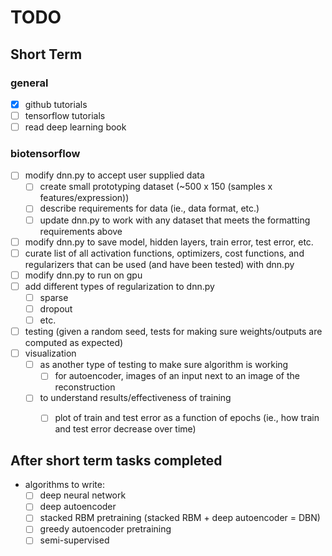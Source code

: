 # TODO
## Short Term

### general
- [x] github tutorials
- [ ] tensorflow tutorials
- [ ] read deep learning book

### biotensorflow
- [ ] modify dnn.py to accept user supplied data 
	- [ ] create small prototyping dataset (~500 x 150 (samples x features/expression))
	- [ ] describe requirements for data (ie., data format, etc.)
	- [ ] update dnn.py to work with any dataset that meets the formatting requirements above
- [ ] modify dnn.py to save model, hidden layers, train error, test error, etc.
- [ ] curate list of all activation functions, optimizers, cost functions, and regularizers that can be used (and have been tested) with dnn.py
- [ ] modify dnn.py to run on gpu
- [ ] add different types of regularization to dnn.py
	- [ ] sparse
	- [ ] dropout
	- [ ] etc.
- [ ] testing (given a random seed, tests for making sure weights/outputs are computed as expected)
- [ ] visualization 
	- [ ] as another type of testing to make sure algorithm is working
		- [ ] for autoencoder, images of an input next to an image of the reconstruction
	- [ ] to understand results/effectiveness of training
		- [ ] plot of train and test error as a function of epochs (ie., how train and test error decrease over time)


## After short term tasks completed
- algorithms to write:
	- [ ] deep neural network
	- [ ] deep autoencoder 
	- [ ] stacked RBM pretraining (stacked RBM + deep autoencoder = DBN)
	- [ ] greedy autoencoder pretraining
	- [ ] semi-supervised 
